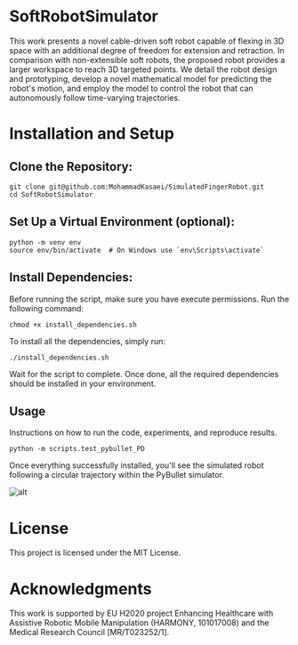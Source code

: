 # SoftRobotSimulator


This work presents a novel cable-driven soft robot capable of flexing in 3D space with an additional degree of freedom for extension and retraction. In comparison with non-extensible soft robots, the proposed robot provides a larger workspace to reach $3$D targeted points. We detail the robot design and prototyping, develop a novel mathematical model for predicting the robot's motion, and employ the model to control the robot that can autonomously follow time-varying trajectories. 

# Installation and Setup

## Clone the Repository:

```
git clone git@github.com:MohammadKasaei/SimulatedFingerRobot.git
cd SoftRobotSimulator
```
## Set Up a Virtual Environment (optional):

```
python -m venv env
source env/bin/activate  # On Windows use `env\Scripts\activate`
```
## Install Dependencies:
Before running the script, make sure you have execute permissions. Run the following command:
```
chmod +x install_dependencies.sh
```
To install all the dependencies, simply run:
```
./install_dependencies.sh
```
Wait for the script to complete. Once done, all the required dependencies should be installed in your environment.


## Usage 
Instructions on how to run the code, experiments, and reproduce results.
```
python -m scripts.test_pybullet_PD
```
Once everything successfully installed, you'll see the simulated robot following a circular trajectory within the PyBullet simulator.

![alt](images/softRobot.gif)



# License
This project is licensed under the MIT License.

# Acknowledgments
This work is supported by EU H2020 project Enhancing Healthcare with Assistive Robotic Mobile Manipulation (HARMONY, 101017008) and the Medical Research Council [MR/T023252/1].


